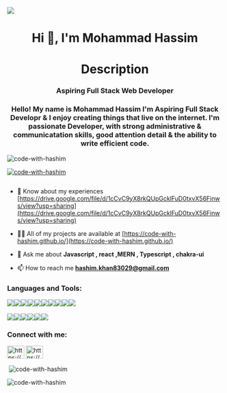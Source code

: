 <img src="https://camo.githubusercontent.com/d6ebdf0be8c981a367c8226b0c0554db04a3235f4018c75ad1951fd67be61cc4/68747470733a2f2f6a75736d61726b746563682e636f6d2f7075626c69632f612f696d616765732f70616765732f7765625f646576656c6f706d656e742e676966" />

<h1 align="center">Hi 👋, I'm Mohammad Hassim</h1>

<h1 align="center">Description</h1>
<h3 align="center">Aspiring Full Stack Web Developer</h3>

<h3 align="center">Hello! My name is Mohammad Hassim I'm Aspiring Full Stack Developr & I enjoy creating things that live on the internet. I'm passionate Developer, with strong administrative & communicatation skills, good attention detail & the ability to write efficient code.</h3>

<p align="left"> <img src="https://komarev.com/ghpvc/?username=code-with-hashim&label=Profile%20views&color=0e75b6&style=flat" alt="code-with-hashim" /> </p>

<p align="left"> <a href="https://github.com/ryo-ma/github-profile-trophy"><img src="https://github-profile-trophy.vercel.app/?username=code-with-hashim" alt="code-with-hashim" /></a> </p>

<p align="left"> <a href="https://twitter.com/" target="blank"><img src="https://img.shields.io/twitter/follow/?logo=twitter&style=for-the-badge" alt="" /></a> </p>

- 📄 Know about my experiences [https://drive.google.com/file/d/1cCvC9yX8rkQUpGcklFuD0txvX56Finws/view?usp=sharing](https://drive.google.com/file/d/1cCvC9yX8rkQUpGcklFuD0txvX56Finws/view?usp=sharing)

- 👨‍💻 All of my projects are available at [https://code-with-hashim.github.io/](https://code-with-hashim.github.io/)

- 💬 Ask me about **Javascript , react ,MERN , Typescript , chakra-ui**

- 📫 How to reach me **hashim.khan83029@gmail.com**


<h3 align="left">Languages and Tools:</h3>
<div style="display: flex;">
  <img src="https://img.shields.io/badge/Node.js-43853D?style=for-the-badge&logo=node.js&logoColor=white" /> 
  <img src="https://img.shields.io/badge/MongoDB-2e542d?style=for-the-badge&logo=mongodb&logoColor=white" />
  <img src="https://img.shields.io/badge/JavaScript-323330?style=for-the-badge&logo=javascript&logoColor=F7DF1E" /> 
  <img src="https://img.shields.io/badge/HTML5-E34F26?style=for-the-badge&logo=html5&logoColor=white" />
  <img src="https://img.shields.io/badge/CSS3-1572B6?style=for-the-badge&logo=css3&logoColor=white" /> 
  <img src="https://img.shields.io/badge/React-20232A?style=for-the-badge&logo=react&logoColor=61DAFB" />
  <img src="https://img.shields.io/badge/Redux-593D88?style=for-the-badge&logo=redux&logoColor=white" />
  <img src="https://img.shields.io/badge/Express.js-404D59?style=for-the-badge" />
  <img src="https://img.shields.io/badge/typescript-%23007ACC.svg?style=for-the-badge&logo=typescript&logoColor=white" />  
  <img src="https://img.shields.io/badge/chakra-%234ED1C5.svg?style=for-the-badge&logo=chakraui&logoColor=white" />
 </div>

<br>

<div style="display: flex">
  <img src="https://img.shields.io/badge/Postman-FF6C37?style=for-the-badge&logo=postman&logoColor=white" />
  <img src="https://img.shields.io/badge/Heroku-430098?style=for-the-badge&logo=heroku&logoColor=white" />
  <img src="https://img.shields.io/badge/netlify-%23000000.svg?style=for-the-badge&logo=netlify&logoColor=#00C7B7" />
  <img src="https://img.shields.io/badge/GitHub-100000?style=for-the-badge&logo=github&logoColor=white" />
  <img src="https://img.shields.io/badge/Vercel-000000?style=for-the-badge&logo=vercel&logoColor=white" />
  <img src="https://img.shields.io/badge/Visual%20Studio%20Code-0078d7.svg?style=for-the-badge&logo=visual-studio-code&logoColor=white" />
</div>

<h3 align="left">Connect with me:</h3>
<p align="left">
<a href="https://www.linkedin.com/in/mohammad-hassim/" target="blank"><img align="center" src="https://raw.githubusercontent.com/rahuldkjain/github-profile-readme-generator/master/src/images/icons/Social/linked-in-alt.svg" alt="https://www.linkedin.com/in/mohammad-hassim/" height="30" width="40" /></a>
<a href="https://code-with-hashim.github.io" target="blank"><img align="center" src="https://i.ibb.co/n3hyrdr/icons8-portfolio-50.png" alt="https://code-with-hashim.github.io" height="30" width="40" /></a>
</p>


<p>&nbsp;<img align="center" src="https://github-readme-stats.vercel.app/api?username=code-with-hashim&show_icons=true&bgColor=#000" alt="code-with-hashim" /></p>

<p><img align="center" src="https://github-readme-streak-stats.herokuapp.com/?user=code-with-hashim&" alt="code-with-hashim" /></p>
